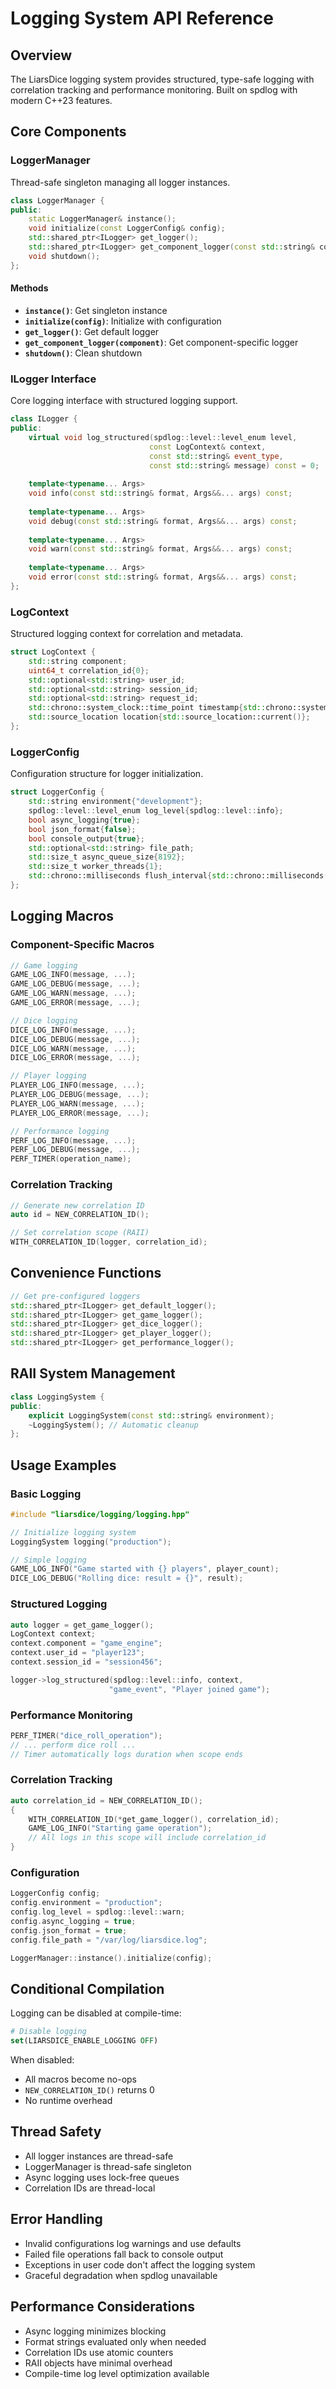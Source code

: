 # Logging System API Reference

## Overview

The LiarsDice logging system provides structured, type-safe logging with correlation tracking and performance monitoring. Built on spdlog with modern C++23 features.

## Core Components

### LoggerManager

Thread-safe singleton managing all logger instances.

```cpp
class LoggerManager {
public:
    static LoggerManager& instance();
    void initialize(const LoggerConfig& config);
    std::shared_ptr<ILogger> get_logger();
    std::shared_ptr<ILogger> get_component_logger(const std::string& component);
    void shutdown();
};
```

#### Methods

- **`instance()`**: Get singleton instance
- **`initialize(config)`**: Initialize with configuration
- **`get_logger()`**: Get default logger
- **`get_component_logger(component)`**: Get component-specific logger
- **`shutdown()`**: Clean shutdown

### ILogger Interface

Core logging interface with structured logging support.

```cpp
class ILogger {
public:
    virtual void log_structured(spdlog::level::level_enum level,
                               const LogContext& context,
                               const std::string& event_type,
                               const std::string& message) const = 0;
    
    template<typename... Args>
    void info(const std::string& format, Args&&... args) const;
    
    template<typename... Args>
    void debug(const std::string& format, Args&&... args) const;
    
    template<typename... Args>
    void warn(const std::string& format, Args&&... args) const;
    
    template<typename... Args>
    void error(const std::string& format, Args&&... args) const;
};
```

### LogContext

Structured logging context for correlation and metadata.

```cpp
struct LogContext {
    std::string component;
    uint64_t correlation_id{0};
    std::optional<std::string> user_id;
    std::optional<std::string> session_id;
    std::optional<std::string> request_id;
    std::chrono::system_clock::time_point timestamp{std::chrono::system_clock::now()};
    std::source_location location{std::source_location::current()};
};
```

### LoggerConfig

Configuration structure for logger initialization.

```cpp
struct LoggerConfig {
    std::string environment{"development"};
    spdlog::level::level_enum log_level{spdlog::level::info};
    bool async_logging{true};
    bool json_format{false};
    bool console_output{true};
    std::optional<std::string> file_path;
    std::size_t async_queue_size{8192};
    std::size_t worker_threads{1};
    std::chrono::milliseconds flush_interval{std::chrono::milliseconds(100)};
};
```

## Logging Macros

### Component-Specific Macros

```cpp
// Game logging
GAME_LOG_INFO(message, ...);
GAME_LOG_DEBUG(message, ...);
GAME_LOG_WARN(message, ...);
GAME_LOG_ERROR(message, ...);

// Dice logging
DICE_LOG_INFO(message, ...);
DICE_LOG_DEBUG(message, ...);
DICE_LOG_WARN(message, ...);
DICE_LOG_ERROR(message, ...);

// Player logging
PLAYER_LOG_INFO(message, ...);
PLAYER_LOG_DEBUG(message, ...);
PLAYER_LOG_WARN(message, ...);
PLAYER_LOG_ERROR(message, ...);

// Performance logging
PERF_LOG_INFO(message, ...);
PERF_LOG_DEBUG(message, ...);
PERF_TIMER(operation_name);
```

### Correlation Tracking

```cpp
// Generate new correlation ID
auto id = NEW_CORRELATION_ID();

// Set correlation scope (RAII)
WITH_CORRELATION_ID(logger, correlation_id);
```

## Convenience Functions

```cpp
// Get pre-configured loggers
std::shared_ptr<ILogger> get_default_logger();
std::shared_ptr<ILogger> get_game_logger();
std::shared_ptr<ILogger> get_dice_logger();
std::shared_ptr<ILogger> get_player_logger();
std::shared_ptr<ILogger> get_performance_logger();
```

## RAII System Management

```cpp
class LoggingSystem {
public:
    explicit LoggingSystem(const std::string& environment);
    ~LoggingSystem(); // Automatic cleanup
};
```

## Usage Examples

### Basic Logging

```cpp
#include "liarsdice/logging/logging.hpp"

// Initialize logging system
LoggingSystem logging("production");

// Simple logging
GAME_LOG_INFO("Game started with {} players", player_count);
DICE_LOG_DEBUG("Rolling dice: result = {}", result);
```

### Structured Logging

```cpp
auto logger = get_game_logger();
LogContext context;
context.component = "game_engine";
context.user_id = "player123";
context.session_id = "session456";

logger->log_structured(spdlog::level::info, context, 
                      "game_event", "Player joined game");
```

### Performance Monitoring

```cpp
PERF_TIMER("dice_roll_operation");
// ... perform dice roll ...
// Timer automatically logs duration when scope ends
```

### Correlation Tracking

```cpp
auto correlation_id = NEW_CORRELATION_ID();
{
    WITH_CORRELATION_ID(*get_game_logger(), correlation_id);
    GAME_LOG_INFO("Starting game operation");
    // All logs in this scope will include correlation_id
}
```

### Configuration

```cpp
LoggerConfig config;
config.environment = "production";
config.log_level = spdlog::level::warn;
config.async_logging = true;
config.json_format = true;
config.file_path = "/var/log/liarsdice.log";

LoggerManager::instance().initialize(config);
```

## Conditional Compilation

Logging can be disabled at compile-time:

```cmake
# Disable logging
set(LIARSDICE_ENABLE_LOGGING OFF)
```

When disabled:
- All macros become no-ops
- `NEW_CORRELATION_ID()` returns 0
- No runtime overhead

## Thread Safety

- All logger instances are thread-safe
- LoggerManager is thread-safe singleton
- Async logging uses lock-free queues
- Correlation IDs are thread-local

## Error Handling

- Invalid configurations log warnings and use defaults
- Failed file operations fall back to console output
- Exceptions in user code don't affect the logging system
- Graceful degradation when spdlog unavailable

## Performance Considerations

- Async logging minimizes blocking
- Format strings evaluated only when needed
- Correlation IDs use atomic counters
- RAII objects have minimal overhead
- Compile-time log level optimization available